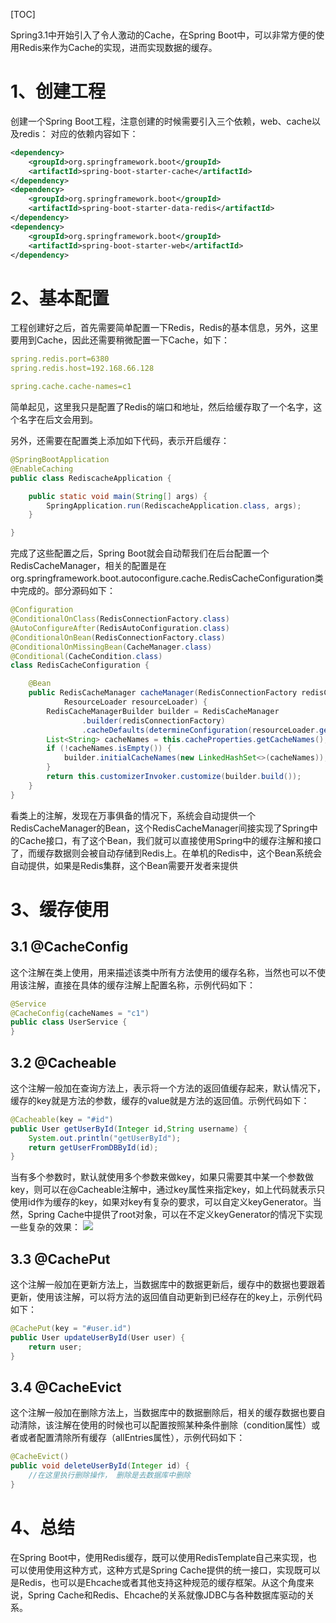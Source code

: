 [TOC]

Spring3.1中开始引入了令人激动的Cache，在Spring Boot中，可以非常方便的使用Redis来作为Cache的实现，进而实现数据的缓存。

# 1、创建工程
创建一个Spring Boot工程，注意创建的时候需要引入三个依赖，web、cache以及redis：
对应的依赖内容如下：
```xml
<dependency>
    <groupId>org.springframework.boot</groupId>
    <artifactId>spring-boot-starter-cache</artifactId>
</dependency>
<dependency>
    <groupId>org.springframework.boot</groupId>
    <artifactId>spring-boot-starter-data-redis</artifactId>
</dependency>
<dependency>
    <groupId>org.springframework.boot</groupId>
    <artifactId>spring-boot-starter-web</artifactId>
</dependency>
```

# 2、基本配置
工程创建好之后，首先需要简单配置一下Redis，Redis的基本信息，另外，这里要用到Cache，因此还需要稍微配置一下Cache，如下：
```yml
spring.redis.port=6380
spring.redis.host=192.168.66.128

spring.cache.cache-names=c1
```
简单起见，这里我只是配置了Redis的端口和地址，然后给缓存取了一个名字，这个名字在后文会用到。

另外，还需要在配置类上添加如下代码，表示开启缓存：
```java
@SpringBootApplication
@EnableCaching
public class RediscacheApplication {

    public static void main(String[] args) {
        SpringApplication.run(RediscacheApplication.class, args);
    }

}
```
完成了这些配置之后，Spring Boot就会自动帮我们在后台配置一个RedisCacheManager，相关的配置是在org.springframework.boot.autoconfigure.cache.RedisCacheConfiguration类中完成的。部分源码如下：

```java
@Configuration
@ConditionalOnClass(RedisConnectionFactory.class)
@AutoConfigureAfter(RedisAutoConfiguration.class)
@ConditionalOnBean(RedisConnectionFactory.class)
@ConditionalOnMissingBean(CacheManager.class)
@Conditional(CacheCondition.class)
class RedisCacheConfiguration {

	@Bean
	public RedisCacheManager cacheManager(RedisConnectionFactory redisConnectionFactory,
			ResourceLoader resourceLoader) {
		RedisCacheManagerBuilder builder = RedisCacheManager
				.builder(redisConnectionFactory)
				.cacheDefaults(determineConfiguration(resourceLoader.getClassLoader()));
		List<String> cacheNames = this.cacheProperties.getCacheNames();
		if (!cacheNames.isEmpty()) {
			builder.initialCacheNames(new LinkedHashSet<>(cacheNames));
		}
		return this.customizerInvoker.customize(builder.build());
	}
}
```

看类上的注解，发现在万事俱备的情况下，系统会自动提供一个RedisCacheManager的Bean，这个RedisCacheManager间接实现了Spring中的Cache接口，有了这个Bean，我们就可以直接使用Spring中的缓存注解和接口了，而缓存数据则会被自动存储到Redis上。在单机的Redis中，这个Bean系统会自动提供，如果是Redis集群，这个Bean需要开发者来提供

# 3、缓存使用
## 3.1 @CacheConfig
这个注解在类上使用，用来描述该类中所有方法使用的缓存名称，当然也可以不使用该注解，直接在具体的缓存注解上配置名称，示例代码如下：
```java
@Service
@CacheConfig(cacheNames = "c1")
public class UserService {
}
```

## 3.2 @Cacheable
这个注解一般加在查询方法上，表示将一个方法的返回值缓存起来，默认情况下，缓存的key就是方法的参数，缓存的value就是方法的返回值。示例代码如下：
```java
@Cacheable(key = "#id")
public User getUserById(Integer id,String username) {
    System.out.println("getUserById");
    return getUserFromDBById(id);
}
```

当有多个参数时，默认就使用多个参数来做key，如果只需要其中某一个参数做key，则可以在@Cacheable注解中，通过key属性来指定key，如上代码就表示只使用id作为缓存的key，如果对key有复杂的要求，可以自定义keyGenerator。当然，Spring Cache中提供了root对象，可以在不定义keyGenerator的情况下实现一些复杂的效果：
![](https://www.showdoc.cc/server/api/common/visitfile/sign/550c998a1edc357d31f10b81838b6e5a?showdoc=.jpg)

## 3.3 @CachePut
这个注解一般加在更新方法上，当数据库中的数据更新后，缓存中的数据也要跟着更新，使用该注解，可以将方法的返回值自动更新到已经存在的key上，示例代码如下：
```java
@CachePut(key = "#user.id")
public User updateUserById(User user) {
    return user;
}
```

## 3.4 @CacheEvict
这个注解一般加在删除方法上，当数据库中的数据删除后，相关的缓存数据也要自动清除，该注解在使用的时候也可以配置按照某种条件删除（condition属性）或者或者配置清除所有缓存（allEntries属性），示例代码如下：
```java
@CacheEvict()
public void deleteUserById(Integer id) {
    //在这里执行删除操作， 删除是去数据库中删除
}
```

# 4、总结
在Spring Boot中，使用Redis缓存，既可以使用RedisTemplate自己来实现，也可以使用使用这种方式，这种方式是Spring Cache提供的统一接口，实现既可以是Redis，也可以是Ehcache或者其他支持这种规范的缓存框架。从这个角度来说，Spring Cache和Redis、Ehcache的关系就像JDBC与各种数据库驱动的关系。